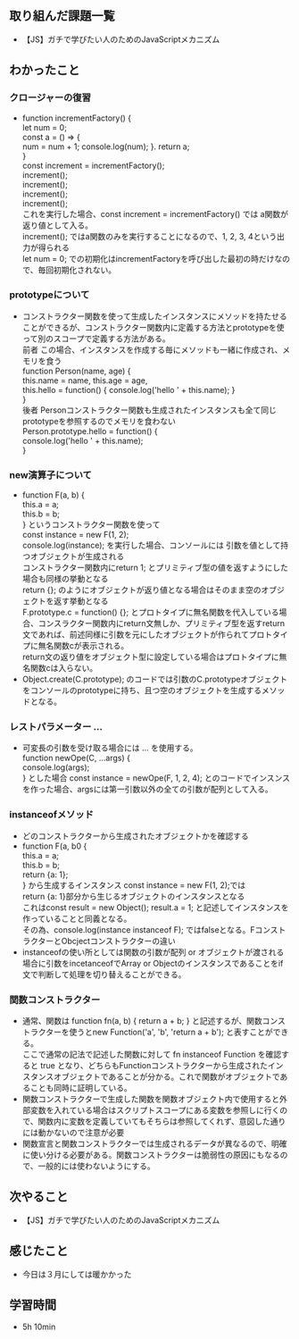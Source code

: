 ## 取り組んだ課題一覧
- 【JS】ガチで学びたい人のためのJavaScriptメカニズム
## わかったこと
### クロージャーの復習
- function incrementFactory() {  
 let num = 0;  
const a = () => {  
  num = num + 1;
  console.log(num);
}. 
return a;  
}  
const increment = incrementFactory();  
increment();  
increment();  
increment();  
increment();  
これを実行した場合、const increment = incrementFactory() では a関数が返り値として入る。  
increment(); ではa関数のみを実行することになるので、1, 2, 3, 4という出力が得られる  
let num = 0; での初期化はincrementFactoryを呼び出した最初の時だけなので、毎回初期化されない。
### prototypeについて
- コンストラクター関数を使って生成したインスタンスにメソッドを持たせることができるが、コンストラクター関数内に定義する方法とprototypeを使って別のスコープで定義する方法がある。  
前者  この場合、インスタンスを作成する毎にメソッドも一緒に作成され、メモリを食う  
function Person(name, age) {  
this.name = name, this.age = age,  
this.hello = function() { console.log('hello ' + this.name); }  
}  
後者  Personコンストラクター関数も生成されたインスタンスも全て同じprototypeを参照するのでメモリを食わない  
Person.prototype.hello = function() {  
 console.log('hello ' + this.name);  
}
### new演算子について
- function F(a, b) {  
 this.a = a;  
 this.b = b;  
}  というコンストラクター関数を使って   
const instance = new F(1, 2);   
console.log(instance);  を実行した場合、コンソールには 引数を値として持つオブジェクトが生成される   
コンストラクター関数内にreturn 1; とプリミティブ型の値を返すようにした場合も同様の挙動となる  
return {}; のようにオブジェクトが返り値となる場合はそのまま空のオブジェクトを返す挙動となる  
F.prototype.c = function() {}; とプロトタイプに無名関数を代入している場合、コンスラクター関数内にreturn文無しか、プリミティブ型を返すreturn文であれば、前述同様に引数を元にしたオブジェクトが作られてプロトタイプに無名関数cが表示される。   
return文の返り値をオブジェクト型に設定している場合はプロトタイプに無名関数cは入らない。
- Object.create(C.prototype); のコードでは引数のC.prototypeオブジェクトをコンソールのprototypeに持ち、且つ空のオブジェクトを生成するメソッドとなる。   
### レストパラメーター ...
- 可変長の引数を受け取る場合には ... を使用する。   
function newOpe(C, ...args) {   
 console.log(args);   
} とした場合
const instance = newOpe(F, 1, 2, 4);  とのコードでインスンスを作った場合、argsには第一引数以外の全ての引数が配列として入る。   
### instanceofメソッド
- どのコンストラクターから生成されたオブジェクトかを確認する
- function F(a, b0 {   
this.a = a;   
this.b = b;   
return {a: 1};   
} から生成するインスタンス const instance = new F(1, 2);では   
return {a: 1}部分から生じるオブジェクトのインスタンスとなる   
これはconst result = new Object(); result.a = 1; と記述してインスタンスを作っていることと同義となる。   
その為、console.log(instance instanceof F); ではfalseとなる。FコンストラクターとObcjectコンストラクターの違い   
- instanceofの使い所としては関数の引数が配列 or オブジェクトが渡される場合に引数をincetanceofでArray or Objectのインスタンスであることをif文で判断して処理を切り替えることができる。
### 関数コンストラクター
- 通常、関数は function fn(a, b) { return a + b; } と記述するが、関数コンストラクターを使うとnew Function('a', 'b', 'return a + b'); と表すことができる。   
ここで通常の記法で記述した関数に対して fn instanceof Function を確認すると true となり、どちらもFunctionコンストラクターから生成されたインスタンスオブジェクトであることが分かる。これで関数がオブジェクトであることも同時に証明している。   
- 関数コンストラクターで生成した関数を関数オブジェクト内で使用すると外部変数を入れている場合はスクリプトスコープにある変数を参照しに行くので、関数内に変数を定義していてもそちらは参照してくれず、意図した通りには動かないので注意が必要
- 関数宣言と関数コンストラクターでは生成されるデータが異なるので、明確に使い分ける必要がある。関数コンストラクターは脆弱性の原因にもなるので、一般的には使わないようにする。
## 次やること
- 【JS】ガチで学びたい人のためのJavaScriptメカニズム
## 感じたこと
- 今日は３月にしては暖かかった
## 学習時間
- 5h 10min